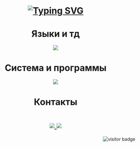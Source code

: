 
<h1 align="center">
<a href="https://git.io/typing-svg"><img src="https://readme-typing-svg.demolab.com?font=Nyasha+Sans&size=38&duration=4000&pause=1000&color=5865F2&center=true&vCenter=true&random=false&width=600&height=150&lines=%D0%9F%D1%80%D0%B8%D0%B2%D0%B5%D1%82%2C+%D1%8F+maseckt!;%D0%9E%D0%B7%D0%BD%D0%B0%D0%BA%D0%BE%D0%BC%D1%8C%D1%81%D1%8F+%D1%81%D0%BE+%D0%BC%D0%BD%D0%BE%D0%B9+%D0%BD%D0%B8%D0%B6%D0%B5" alt="Typing SVG" /></a>
</h1>

<h1 align="center">Языки и тд</h1>
<p align="center">
  <a href="https://skillicons.dev">
    <img src="https://skillicons.dev/icons?i=java,py,js,bots" />
  </a>
</p>

<h1 align="center">Система и программы</h1>
<p align="center">
  <a href="https://skillicons.dev">
    <img src="https://skillicons.dev/icons?i=windows,idea,vscode,obsidian,ps" />
  </a>
</p>

<h1 align="center">Контакты</h1>
<h1 align="center">
  <a href="https://github.com/maseckt">
    <img src="https://skillicons.dev/icons?i=github" />
  </a>
  <a href="https://discord.com/users/566218908936437770">
    <img src="https://skillicons.dev/icons?i=discord" />
  </a>
</h1>
<img align="right" src="https://visitor-badge.laobi.icu/badge?page_id=maseckt.maseckt&title=Просмотры" alt="visitor badge"/>
